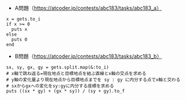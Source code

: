 - A問題（https://atcoder.jp/contests/abc183/tasks/abc183_a）

```
x = gets.to_i
if x >= 0
  puts x
else
  puts 0
end
```

- B問題（https://atcoder.jp/contests/abc183/tasks/abc183_b）

```
sx, sy, gx, gy = gets.split.map(&:to_i)
# x軸で跳ね返る=現在地点と目標地点を結ぶ直線とx軸の交点を求める
# y軸の変化量より現在地点から目標地点までを sy : gy に内分する点でx軸と交わる
# sxからgxへの変化をsy:gyに内分する座標を求める
puts ((sx * gy) + (gx * sy)) / (sy + gy).to_f
```
